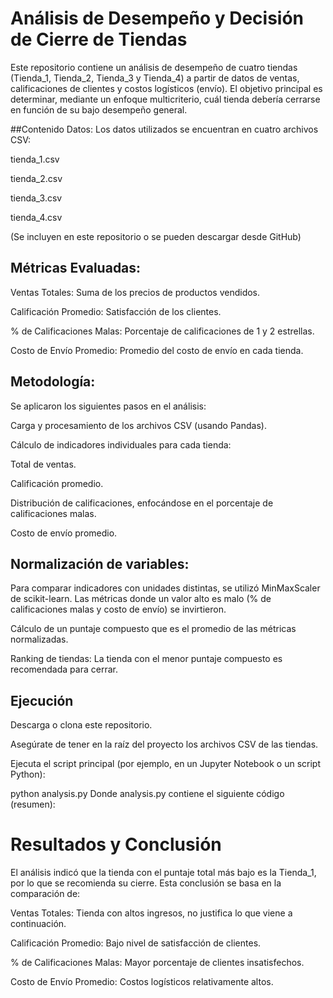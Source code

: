 # Análisis de Desempeño y Decisión de Cierre de Tiendas

Este repositorio contiene un análisis de desempeño de cuatro tiendas (Tienda_1, Tienda_2, Tienda_3 y Tienda_4) a partir de datos de ventas, calificaciones de clientes y costos logísticos (envío). El objetivo principal es determinar, mediante un enfoque multicriterio, cuál tienda debería cerrarse en función de su bajo desempeño general.

##Contenido
Datos:
Los datos utilizados se encuentran en cuatro archivos CSV:

tienda_1.csv

tienda_2.csv

tienda_3.csv

tienda_4.csv

(Se incluyen en este repositorio o se pueden descargar desde GitHub)

## Métricas Evaluadas:

Ventas Totales: Suma de los precios de productos vendidos.

Calificación Promedio: Satisfacción de los clientes.

% de Calificaciones Malas: Porcentaje de calificaciones de 1 y 2 estrellas.

Costo de Envío Promedio: Promedio del costo de envío en cada tienda.

## Metodología:
Se aplicaron los siguientes pasos en el análisis:

Carga y procesamiento de los archivos CSV (usando Pandas).

Cálculo de indicadores individuales para cada tienda:

Total de ventas.

Calificación promedio.

Distribución de calificaciones, enfocándose en el porcentaje de calificaciones malas.

Costo de envío promedio.

## Normalización de variables:
Para comparar indicadores con unidades distintas, se utilizó MinMaxScaler de scikit-learn. Las métricas donde un valor alto es malo (% de calificaciones malas y costo de envío) se invirtieron.

Cálculo de un puntaje compuesto que es el promedio de las métricas normalizadas.

Ranking de tiendas: La tienda con el menor puntaje compuesto es recomendada para cerrar.

## Ejecución
Descarga o clona este repositorio.

Asegúrate de tener en la raíz del proyecto los archivos CSV de las tiendas.

Ejecuta el script principal (por ejemplo, en un Jupyter Notebook o un script Python):

python analysis.py
Donde analysis.py contiene el siguiente código (resumen):


# Resultados y Conclusión
El análisis indicó que la tienda con el puntaje total más bajo es la Tienda_1, por lo que se recomienda su cierre. Esta conclusión se basa en la comparación de:

Ventas Totales: Tienda con altos ingresos, no justifica lo que viene a continuación.

Calificación Promedio: Bajo nivel de satisfacción de clientes.

% de Calificaciones Malas: Mayor porcentaje de clientes insatisfechos.

Costo de Envío Promedio: Costos logísticos relativamente altos.

